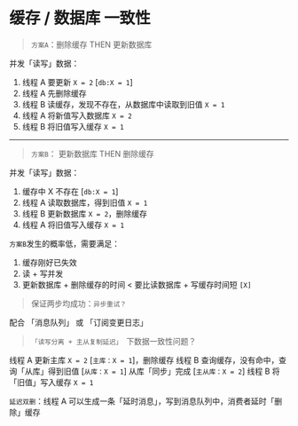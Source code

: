 # 缓存 / 数据库 一致性

> `方案A`：删除缓存 THEN 更新数据库

并发「读写」数据：

1. 线程 A 要更新 `X = 2` [`db:X = 1`]
2. 线程 A 先删除缓存
3. 线程 B 读缓存，发现不存在，从数据库中读取到旧值 `X = 1`
4. 线程 A 将新值写入数据库 `X = 2`
5. 线程 B 将旧值写入缓存 `X = 1`

___

> `方案B`： 更新数据库 THEN 删除缓存

并发「读写」数据：

1. 缓存中 X 不存在 [`db:X = 1`]
2. 线程 A 读取数据库，得到旧值 `X = 1`
3. 线程 B 更新数据库 `X = 2`，删除缓存
4. 线程 A 将旧值写入缓存 `X = 1`

`方案B`发生的概率低，需要满足：

1. 缓存刚好已失效
2. 读 + 写并发
3. 更新数据库 + 删除缓存的时间 < 要比读数据库 + 写缓存时间短 `[X]`

> 保证两步均成功：`异步重试？`

配合 「消息队列」 或 「订阅变更日志」

> `「读写分离 + 主从复制延迟」 `下数据一致性问题？

线程 A 更新主库 `X = 2` [`主库：X = 1`]，删除缓存
线程 B 查询缓存，没有命中，查询「从库」得到旧值 [`从库：X = 1`]
从库「同步」完成 [`主从库：X = 2`]
线程 B 将「旧值」写入缓存 `X = 1`

`延迟双删`：线程 A 可以生成一条「延时消息」，写到消息队列中，消费者延时「删除」缓存
